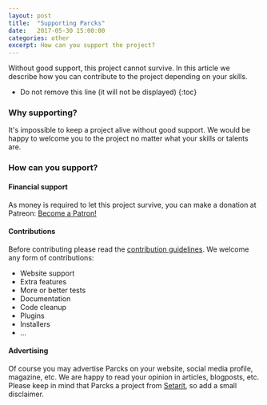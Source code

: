 ```yaml
---
layout: post
title:  "Supporting Parcks"
date:   2017-05-30 15:00:00
categories: other
excerpt: How can you support the project?
---
```

Without good support, this project cannot survive. In this article we describe how you can contribute to the project depending on your skills.

* Do not remove this line (it will not be displayed)
{:toc}

### Why supporting?
It's impossible to keep a project alive without good support.
We would be happy to welcome you to the project no matter what your skills or talents are.

### How can you support?
#### Financial support
As money is required to let this project survive, you can make a donation at Patreon:
<a href="https://www.patreon.com/bePatron?u=6393211" data-patreon-widget-type="become-patron-button">Become a Patron!</a><script async src="https://c6.patreon.com/becomePatronButton.bundle.js"></script>

#### Contributions
Before contributing please read the [contribution guidelines](https://github.com/Parcks/core/blob/master/CONTRIBUTING).
We welcome any form of contributions:
* Website support
* Extra features
* More or better tests
* Documentation
* Code cleanup
* Plugins
* Installers
* ...

#### Advertising
Of course you may advertise Parcks on your website, social media profile, magazine, etc. We are happy to read your opinion in articles, blogposts, etc.
Please keep in mind that Parcks a project from [Setarit](http://setarit.com), so add a small disclaimer.
